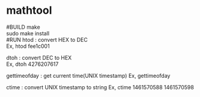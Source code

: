 # mathtool
#BUILD
make  
sudo make install  
#RUN
htod : convert HEX to DEC  
       Ex, htod fee1c001  
  
dtoh : convert DEC to HEX  
       Ex, dtoh 4276207617  

gettimeofday : get current time(UNIX timestamp)
       Ex, gettimeofday
  
ctime : convert UNIX timestamp to string
       Ex, ctime 1461570588 1461570598

